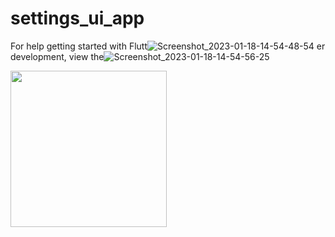 # settings_ui_app

For help getting started with Flutt![Screenshot_2023-01-18-14-54-48-54](https://user-images.githubusercontent.com/121868653/213331125-36496620-aec5-480d-ba52-c3eb9c6afbb6.jpg)
er development, view the![Screenshot_2023-01-18-14-54-56-25]()

<img src="https://user-images.githubusercontent.com/121868653/213331144-13486362-ef03-4cac-b498-bf3a749fda8a.jpg" width="250">

